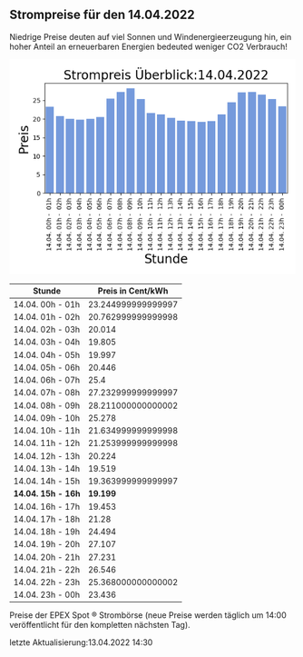 
## Strompreise für den 14.04.2022

Niedrige Preise deuten auf viel Sonnen und Windenergieerzeugung hin, ein hoher Anteil an erneuerbaren Energien bedeuted weniger CO2 Verbrauch!

![Strompreis übersicht](imgs/strompreis_uebersicht.png)

| Stunde | Preis in Cent/kWh |
|---|---|
| 14.04. 00h -  01h | 23.244999999999997 | 
| 14.04. 01h -  02h | 20.762999999999998 | 
| 14.04. 02h -  03h | 20.014 | 
| 14.04. 03h -  04h | 19.805 | 
| 14.04. 04h -  05h | 19.997 | 
| 14.04. 05h -  06h | 20.446 | 
| 14.04. 06h -  07h | 25.4 | 
| 14.04. 07h -  08h | 27.232999999999997 | 
| 14.04. 08h -  09h | 28.211000000000002 | 
| 14.04. 09h -  10h | 25.278 | 
| 14.04. 10h -  11h | 21.634999999999998 | 
| 14.04. 11h -  12h | 21.253999999999998 | 
| 14.04. 12h -  13h | 20.224 | 
| 14.04. 13h -  14h | 19.519 | 
| 14.04. 14h -  15h | 19.363999999999997 | 
| **14.04. 15h -  16h** | **19.199** | 
| 14.04. 16h -  17h | 19.453 | 
| 14.04. 17h -  18h | 21.28 | 
| 14.04. 18h -  19h | 24.494 | 
| 14.04. 19h -  20h | 27.107 | 
| 14.04. 20h -  21h | 27.231 | 
| 14.04. 21h -  22h | 26.546 | 
| 14.04. 22h -  23h | 25.368000000000002 | 
| 14.04. 23h -  00h | 23.436 | 

Preise der EPEX Spot ® Strombörse (neue Preise werden täglich um 14:00 veröffentlicht für den kompletten nächsten Tag).

letzte Aktualisierung:13.04.2022 14:30